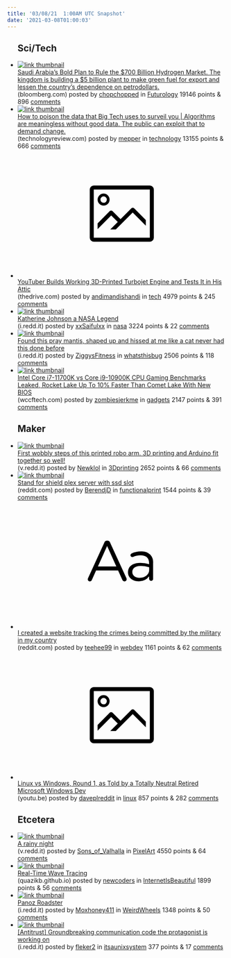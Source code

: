 ```yaml
---
title: '03/08/21  1:00AM UTC Snapshot'
date: '2021-03-08T01:00:03'
---
```

<ul>
<h2>Sci/Tech</h2>

<li><a href='https://www.bloomberg.com/news/articles/2021-03-07/saudi-arabia-s-plan-to-rule-700-billion-hydrogen-market?hs'><img src='https://a.thumbs.redditmedia.com/4zBhdp4NuQ_I5vmmfx7QZ2fVeYe28JdVaZujfC3n3_4.jpg' alt='link thumbnail'></a><div><div class='linkTitle'><a href='https://www.bloomberg.com/news/articles/2021-03-07/saudi-arabia-s-plan-to-rule-700-billion-hydrogen-market?hs'>Saudi Arabia’s Bold Plan to Rule the $700 Billion Hydrogen Market. The kingdom is building a $5 billion plant to make green fuel for export and lessen the country’s dependence on petrodollars.</a></div>(bloomberg.com) posted by <a href='https://www.reddit.com/user/chopchopped'>chopchopped</a> in <a href='https://www.reddit.com/r/Futurology'>Futurology</a> 19146 points & 896 <a href='https://www.reddit.com/r/Futurology/comments/lzol98/saudi_arabias_bold_plan_to_rule_the_700_billion/'>comments</a></div></li>

<li><a href='https://www.technologyreview.com/2021/03/05/1020376/resist-big-tech-surveillance-data/'><img src='https://b.thumbs.redditmedia.com/QQRaaa69F1JvKyQU4GVxImzaMdseaz0-vvykfbdivWU.jpg' alt='link thumbnail'></a><div><div class='linkTitle'><a href='https://www.technologyreview.com/2021/03/05/1020376/resist-big-tech-surveillance-data/'>How to poison the data that Big Tech uses to surveil you | Algorithms are meaningless without good data. The public can exploit that to demand change.</a></div>(technologyreview.com) posted by <a href='https://www.reddit.com/user/mepper'>mepper</a> in <a href='https://www.reddit.com/r/technology'>technology</a> 13155 points & 666 <a href='https://www.reddit.com/r/technology/comments/lzrxcv/how_to_poison_the_data_that_big_tech_uses_to/'>comments</a></div></li>

<li><a href='https://www.thedrive.com/news/39624/youtuber-builds-working-3d-printed-turbojet-engine-and-tests-it-in-his-attic'><svg version='1.1' viewBox='-34 -14 104 64' preserveAspectRatio='xMidYMid meet' xmlns='http://www.w3.org/2000/svg' xmlns:xlink='http://www.w3.org/1999/xlink'>
    <title>link thumbnail</title>
    <path d='M32,4H4A2,2,0,0,0,2,6V30a2,2,0,0,0,2,2H32a2,2,0,0,0,2-2V6A2,2,0,0,0,32,4ZM4,30V6H32V30Z'></path>
    <path d='M8.92,14a3,3,0,1,0-3-3A3,3,0,0,0,8.92,14Zm0-4.6A1.6,1.6,0,1,1,7.33,11,1.6,1.6,0,0,1,8.92,9.41Z'></path>
    <path d='M22.78,15.37l-5.4,5.4-4-4a1,1,0,0,0-1.41,0L5.92,22.9v2.83l6.79-6.79L16,22.18l-3.75,3.75H15l8.45-8.45L30,24V21.18l-5.81-5.81A1,1,0,0,0,22.78,15.37Z'></path>
    </svg></a><div><div class='linkTitle'><a href='https://www.thedrive.com/news/39624/youtuber-builds-working-3d-printed-turbojet-engine-and-tests-it-in-his-attic'>YouTuber Builds Working 3D-Printed Turbojet Engine and Tests It in His Attic</a></div>(thedrive.com) posted by <a href='https://www.reddit.com/user/andimandishandi'>andimandishandi</a> in <a href='https://www.reddit.com/r/tech'>tech</a> 4979 points & 245 <a href='https://www.reddit.com/r/tech/comments/lzkrkr/youtuber_builds_working_3dprinted_turbojet_engine/'>comments</a></div></li>

<li><a href='https://i.redd.it/kig4oggb8kl61.jpg'><img src='https://b.thumbs.redditmedia.com/dex9_oUzfErZgKdEgS1kZJwN8v4Vw34_vGCSOHq4rBA.jpg' alt='link thumbnail'></a><div><div class='linkTitle'><a href='https://i.redd.it/kig4oggb8kl61.jpg'>Katherine Johnson a NASA Legend</a></div>(i.redd.it) posted by <a href='https://www.reddit.com/user/xxSaifulxx'>xxSaifulxx</a> in <a href='https://www.reddit.com/r/nasa'>nasa</a> 3224 points & 22 <a href='https://www.reddit.com/r/nasa/comments/lzlvdg/katherine_johnson_a_nasa_legend/'>comments</a></div></li>

<li><a href='https://i.redd.it/cqz2z93kull61.jpg'><img src='https://b.thumbs.redditmedia.com/LKZDGOiKrWiVCi-5MSNWBPz6KZ2mpcWgmWlkM559aSM.jpg' alt='link thumbnail'></a><div><div class='linkTitle'><a href='https://i.redd.it/cqz2z93kull61.jpg'>Found this pray mantis, shaped up and hissed at me like a cat never had this done before</a></div>(i.redd.it) posted by <a href='https://www.reddit.com/user/ZiggysFitness'>ZiggysFitness</a> in <a href='https://www.reddit.com/r/whatsthisbug'>whatsthisbug</a> 2506 points & 118 <a href='https://www.reddit.com/r/whatsthisbug/comments/lzqbk1/found_this_pray_mantis_shaped_up_and_hissed_at_me/'>comments</a></div></li>

<li><a href='https://wccftech.com/intel-rocket-lake-core-i7-11700k-vs-core-i9-10900k-cpu-gaming-benchmarks-leaked/'><img src='https://b.thumbs.redditmedia.com/iQUn-kdTjwshmCUpH71C_J6j2JMM6_eyUUU5_xAI6IA.jpg' alt='link thumbnail'></a><div><div class='linkTitle'><a href='https://wccftech.com/intel-rocket-lake-core-i7-11700k-vs-core-i9-10900k-cpu-gaming-benchmarks-leaked/'>Intel Core i7-11700K vs Core i9-10900K CPU Gaming Benchmarks Leaked, Rocket Lake Up To 10% Faster Than Comet Lake With New BIOS</a></div>(wccftech.com) posted by <a href='https://www.reddit.com/user/zombiesjerkme'>zombiesjerkme</a> in <a href='https://www.reddit.com/r/gadgets'>gadgets</a> 2147 points & 391 <a href='https://www.reddit.com/r/gadgets/comments/lzuckp/intel_core_i711700k_vs_core_i910900k_cpu_gaming/'>comments</a></div></li>

<h2>Maker</h2>

<li><a href='https://v.redd.it/pffh8k9t8ml61'><img src='https://b.thumbs.redditmedia.com/2KdTA-toBl1Asuu3eKTNCw4waAt9Tem2erHM_zT9UGg.jpg' alt='link thumbnail'></a><div><div class='linkTitle'><a href='https://v.redd.it/pffh8k9t8ml61'>First wobbly steps of this printed robo arm. 3D printing and Arduino fit together so well!</a></div>(v.redd.it) posted by <a href='https://www.reddit.com/user/Newklol'>Newklol</a> in <a href='https://www.reddit.com/r/3Dprinting'>3Dprinting</a> 2652 points & 66 <a href='https://www.reddit.com/r/3Dprinting/comments/lzrp2l/first_wobbly_steps_of_this_printed_robo_arm_3d/'>comments</a></div></li>

<li><a href='https://www.reddit.com/gallery/lzowce'><img src='https://a.thumbs.redditmedia.com/q4UxWLhFlh3_J7T8ea_RyEnNpjDxxx4QvuAVsmrPsO4.jpg' alt='link thumbnail'></a><div><div class='linkTitle'><a href='https://www.reddit.com/gallery/lzowce'>Stand for shield plex server with ssd slot</a></div>(reddit.com) posted by <a href='https://www.reddit.com/user/BerendjD'>BerendjD</a> in <a href='https://www.reddit.com/r/functionalprint'>functionalprint</a> 1544 points & 39 <a href='https://www.reddit.com/r/functionalprint/comments/lzowce/stand_for_shield_plex_server_with_ssd_slot/'>comments</a></div></li>

<li><a href='https://www.reddit.com/r/webdev/comments/lzp4ht/i_created_a_website_tracking_the_crimes_being/'><svg version='1.1' viewBox='-34 -12 104 64' preserveAspectRatio='xMidYMid slice' xmlns='http://www.w3.org/2000/svg' xmlns:xlink='http://www.w3.org/1999/xlink'>
    <title>text link thumbnail</title>
    <path d='M12.19,8.84a1.45,1.45,0,0,0-1.4-1h-.12a1.46,1.46,0,0,0-1.42,1L1.14,26.56a1.29,1.29,0,0,0-.14.59,1,1,0,0,0,1,1,1.12,1.12,0,0,0,1.08-.77l2.08-4.65h11l2.08,4.59a1.24,1.24,0,0,0,1.12.83,1.08,1.08,0,0,0,1.08-1.08,1.64,1.64,0,0,0-.14-.57ZM6.08,20.71l4.59-10.22,4.6,10.22Z'>
    </path>
    <path d='M32.24,14.78A6.35,6.35,0,0,0,27.6,13.2a11.36,11.36,0,0,0-4.7,1,1,1,0,0,0-.58.89,1,1,0,0,0,.94.92,1.23,1.23,0,0,0,.39-.08,8.87,8.87,0,0,1,3.72-.81c2.7,0,4.28,1.33,4.28,3.92v.5a15.29,15.29,0,0,0-4.42-.61c-3.64,0-6.14,1.61-6.14,4.64v.05c0,2.95,2.7,4.48,5.37,4.48a6.29,6.29,0,0,0,5.19-2.48V26.9a1,1,0,0,0,1,1,1,1,0,0,0,1-1.06V19A5.71,5.71,0,0,0,32.24,14.78Zm-.56,7.7c0,2.28-2.17,3.89-4.81,3.89-1.94,0-3.61-1.06-3.61-2.86v-.06c0-1.8,1.5-3,4.2-3a15.2,15.2,0,0,1,4.22.61Z'>
    </path>
    </svg></a><div><div class='linkTitle'><a href='https://www.reddit.com/r/webdev/comments/lzp4ht/i_created_a_website_tracking_the_crimes_being/'>I created a website tracking the crimes being committed by the military in my country</a></div>(reddit.com) posted by <a href='https://www.reddit.com/user/teehee99'>teehee99</a> in <a href='https://www.reddit.com/r/webdev'>webdev</a> 1161 points & 62 <a href='https://www.reddit.com/r/webdev/comments/lzp4ht/i_created_a_website_tracking_the_crimes_being/'>comments</a></div></li>

<li><a href='https://youtu.be/a9ZADRy5W0c'><svg version='1.1' viewBox='-34 -14 104 64' preserveAspectRatio='xMidYMid meet' xmlns='http://www.w3.org/2000/svg' xmlns:xlink='http://www.w3.org/1999/xlink'>
    <title>link thumbnail</title>
    <path d='M32,4H4A2,2,0,0,0,2,6V30a2,2,0,0,0,2,2H32a2,2,0,0,0,2-2V6A2,2,0,0,0,32,4ZM4,30V6H32V30Z'></path>
    <path d='M8.92,14a3,3,0,1,0-3-3A3,3,0,0,0,8.92,14Zm0-4.6A1.6,1.6,0,1,1,7.33,11,1.6,1.6,0,0,1,8.92,9.41Z'></path>
    <path d='M22.78,15.37l-5.4,5.4-4-4a1,1,0,0,0-1.41,0L5.92,22.9v2.83l6.79-6.79L16,22.18l-3.75,3.75H15l8.45-8.45L30,24V21.18l-5.81-5.81A1,1,0,0,0,22.78,15.37Z'></path>
    </svg></a><div><div class='linkTitle'><a href='https://youtu.be/a9ZADRy5W0c'>Linux vs Windows, Round 1, as Told by a Totally Neutral Retired Microsoft Windows Dev</a></div>(youtu.be) posted by <a href='https://www.reddit.com/user/daveplreddit'>daveplreddit</a> in <a href='https://www.reddit.com/r/linux'>linux</a> 857 points & 282 <a href='https://www.reddit.com/r/linux/comments/lzhob8/linux_vs_windows_round_1_as_told_by_a_totally/'>comments</a></div></li>

<h2>Etcetera</h2>

<li><a href='https://v.redd.it/n04srqf6vll61'><img src='https://a.thumbs.redditmedia.com/-W19DC4Ew848B4Qh4S_92CsQHCU_vgQ_tIJd9P8sIo4.jpg' alt='link thumbnail'></a><div><div class='linkTitle'><a href='https://v.redd.it/n04srqf6vll61'>A rainy night</a></div>(v.redd.it) posted by <a href='https://www.reddit.com/user/Sons_of_Valhalla'>Sons_of_Valhalla</a> in <a href='https://www.reddit.com/r/PixelArt'>PixelArt</a> 4550 points & 64 <a href='https://www.reddit.com/r/PixelArt/comments/lzqr70/a_rainy_night/'>comments</a></div></li>

<li><a href='https://quazikb.github.io/WaveEq/index.html'><img src='https://b.thumbs.redditmedia.com/x7nyCaDNX25yILxdWtUQH6zZ6nSXKo_cnVTgoZZVYvs.jpg' alt='link thumbnail'></a><div><div class='linkTitle'><a href='https://quazikb.github.io/WaveEq/index.html'>Real-Time Wave Tracing</a></div>(quazikb.github.io) posted by <a href='https://www.reddit.com/user/newcoders'>newcoders</a> in <a href='https://www.reddit.com/r/InternetIsBeautiful'>InternetIsBeautiful</a> 1899 points & 56 <a href='https://www.reddit.com/r/InternetIsBeautiful/comments/lzlaat/realtime_wave_tracing/'>comments</a></div></li>

<li><a href='https://i.redd.it/wjp0ikrzokl61.jpg'><img src='https://b.thumbs.redditmedia.com/RGdAgpYGgTTnS-FAk7nREko5-N-ATLsugZEroeDE6nY.jpg' alt='link thumbnail'></a><div><div class='linkTitle'><a href='https://i.redd.it/wjp0ikrzokl61.jpg'>Panoz Roadster</a></div>(i.redd.it) posted by <a href='https://www.reddit.com/user/Moxhoney411'>Moxhoney411</a> in <a href='https://www.reddit.com/r/WeirdWheels'>WeirdWheels</a> 1348 points & 50 <a href='https://www.reddit.com/r/WeirdWheels/comments/lzn2p9/panoz_roadster/'>comments</a></div></li>

<li><a href='https://i.redd.it/wwanis25bjl61.jpg'><img src='https://b.thumbs.redditmedia.com/6Mq72JOuGsJZvS3l12_wmytVpNk9k7vkuyfo8_K2xKs.jpg' alt='link thumbnail'></a><div><div class='linkTitle'><a href='https://i.redd.it/wwanis25bjl61.jpg'>[Antitrust] Groundbreaking communication code the protagonist is working on</a></div>(i.redd.it) posted by <a href='https://www.reddit.com/user/fleker2'>fleker2</a> in <a href='https://www.reddit.com/r/itsaunixsystem'>itsaunixsystem</a> 377 points & 17 <a href='https://www.reddit.com/r/itsaunixsystem/comments/lzj65s/antitrust_groundbreaking_communication_code_the/'>comments</a></div></li>

</ul>
